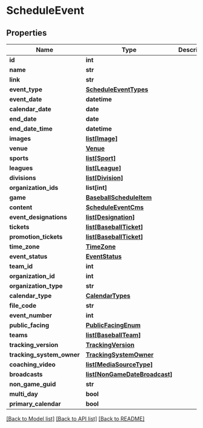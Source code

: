 # ScheduleEvent

## Properties
Name | Type | Description | Notes
------------ | ------------- | ------------- | -------------
**id** | **int** |  | [optional] 
**name** | **str** |  | [optional] 
**link** | **str** |  | [optional] 
**event_type** | [**ScheduleEventTypes**](ScheduleEventTypes.md) |  | [optional] 
**event_date** | **datetime** |  | [optional] 
**calendar_date** | **date** |  | [optional] 
**end_date** | **date** |  | [optional] 
**end_date_time** | **datetime** |  | [optional] 
**images** | [**list[Image]**](Image.md) |  | [optional] 
**venue** | [**Venue**](Venue.md) |  | [optional] 
**sports** | [**list[Sport]**](Sport.md) |  | [optional] 
**leagues** | [**list[League]**](League.md) |  | [optional] 
**divisions** | [**list[Division]**](Division.md) |  | [optional] 
**organization_ids** | **list[int]** |  | [optional] 
**game** | [**BaseballScheduleItem**](BaseballScheduleItem.md) |  | [optional] 
**content** | [**ScheduleEventCms**](ScheduleEventCms.md) |  | [optional] 
**event_designations** | [**list[Designation]**](Designation.md) |  | [optional] 
**tickets** | [**list[BaseballTicket]**](BaseballTicket.md) |  | [optional] 
**promotion_tickets** | [**list[BaseballTicket]**](BaseballTicket.md) |  | [optional] 
**time_zone** | [**TimeZone**](TimeZone.md) |  | [optional] 
**event_status** | [**EventStatus**](EventStatus.md) |  | [optional] 
**team_id** | **int** |  | [optional] 
**organization_id** | **int** |  | [optional] 
**organization_type** | **str** |  | [optional] 
**calendar_type** | [**CalendarTypes**](CalendarTypes.md) |  | [optional] 
**file_code** | **str** |  | [optional] 
**event_number** | **int** |  | [optional] 
**public_facing** | [**PublicFacingEnum**](PublicFacingEnum.md) |  | [optional] 
**teams** | [**list[BaseballTeam]**](BaseballTeam.md) |  | [optional] 
**tracking_version** | [**TrackingVersion**](TrackingVersion.md) |  | [optional] 
**tracking_system_owner** | [**TrackingSystemOwner**](TrackingSystemOwner.md) |  | [optional] 
**coaching_video** | [**list[MediaSourceType]**](MediaSourceType.md) |  | [optional] 
**broadcasts** | [**list[NonGameDateBroadcast]**](NonGameDateBroadcast.md) |  | [optional] 
**non_game_guid** | **str** |  | [optional] 
**multi_day** | **bool** |  | [optional] 
**primary_calendar** | **bool** |  | [optional] 

[[Back to Model list]](../README.md#documentation-for-models) [[Back to API list]](../README.md#documentation-for-api-endpoints) [[Back to README]](../README.md)

